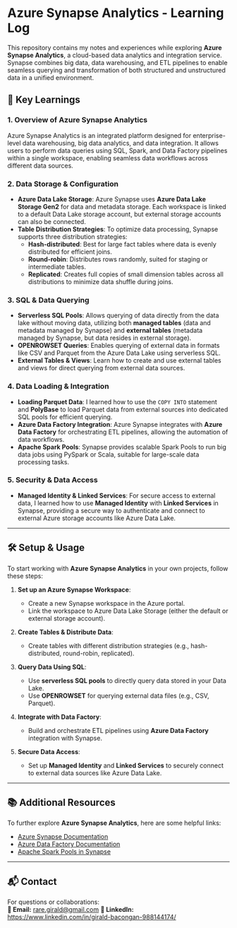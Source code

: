 # Azure Synapse Analytics - Learning Log

This repository contains my notes and experiences while exploring **Azure Synapse Analytics**, a cloud-based data analytics and integration service. Synapse combines big data, data warehousing, and ETL pipelines to enable seamless querying and transformation of both structured and unstructured data in a unified environment.

## 🚀 Key Learnings

### 1. **Overview of Azure Synapse Analytics**
Azure Synapse Analytics is an integrated platform designed for enterprise-level data warehousing, big data analytics, and data integration. It allows users to perform data queries using SQL, Spark, and Data Factory pipelines within a single workspace, enabling seamless data workflows across different data sources.

### 2. **Data Storage & Configuration**
- **Azure Data Lake Storage**: Azure Synapse uses **Azure Data Lake Storage Gen2** for data and metadata storage. Each workspace is linked to a default Data Lake storage account, but external storage accounts can also be connected.
- **Table Distribution Strategies**: To optimize data processing, Synapse supports three distribution strategies:
  - **Hash-distributed**: Best for large fact tables where data is evenly distributed for efficient joins.
  - **Round-robin**: Distributes rows randomly, suited for staging or intermediate tables.
  - **Replicated**: Creates full copies of small dimension tables across all distributions to minimize data shuffle during joins.

### 3. **SQL & Data Querying**
- **Serverless SQL Pools**: Allows querying of data directly from the data lake without moving data, utilizing both **managed tables** (data and metadata managed by Synapse) and **external tables** (metadata managed by Synapse, but data resides in external storage).
- **OPENROWSET Queries**: Enables querying of external data in formats like CSV and Parquet from the Azure Data Lake using serverless SQL.
- **External Tables & Views**: Learn how to create and use external tables and views for direct querying from external data sources.

### 4. **Data Loading & Integration**
- **Loading Parquet Data**: I learned how to use the `COPY INTO` statement and **PolyBase** to load Parquet data from external sources into dedicated SQL pools for efficient querying.
- **Azure Data Factory Integration**: Azure Synapse integrates with **Azure Data Factory** for orchestrating ETL pipelines, allowing the automation of data workflows.
- **Apache Spark Pools**: Synapse provides scalable Spark Pools to run big data jobs using PySpark or Scala, suitable for large-scale data processing tasks.

### 5. **Security & Data Access**
- **Managed Identity & Linked Services**: For secure access to external data, I learned how to use **Managed Identity** with **Linked Services** in Synapse, providing a secure way to authenticate and connect to external Azure storage accounts like Azure Data Lake.

---

## 🛠️ Setup & Usage

To start working with **Azure Synapse Analytics** in your own projects, follow these steps:

1. **Set up an Azure Synapse Workspace**:
   - Create a new Synapse workspace in the Azure portal.
   - Link the workspace to Azure Data Lake Storage (either the default or external storage account).
   
2. **Create Tables & Distribute Data**:
   - Create tables with different distribution strategies (e.g., hash-distributed, round-robin, replicated).
   
3. **Query Data Using SQL**:
   - Use **serverless SQL pools** to directly query data stored in your Data Lake.
   - Use **OPENROWSET** for querying external data files (e.g., CSV, Parquet).
   
4. **Integrate with Data Factory**:
   - Build and orchestrate ETL pipelines using **Azure Data Factory** integration with Synapse.
   
5. **Secure Data Access**:
   - Set up **Managed Identity** and **Linked Services** to securely connect to external data sources like Azure Data Lake.

---

## 📚 Additional Resources

To further explore **Azure Synapse Analytics**, here are some helpful links:

- [Azure Synapse Documentation](https://learn.microsoft.com/en-us/azure/synapse-analytics/)
- [Azure Data Factory Documentation](https://learn.microsoft.com/en-us/azure/data-factory/)
- [Apache Spark Pools in Synapse](https://learn.microsoft.com/en-us/azure/synapse-analytics/spark/apache-spark-pools)

---

## 📬 Contact
For questions or collaborations:  
**📧 Email:** rare.girald@gmail.com
**🔗 LinkedIn:** https://www.linkedin.com/in/girald-bacongan-988144174/



